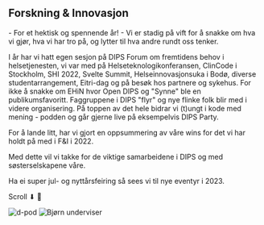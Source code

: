 ## Forskning & Innovasjon

\- For et hektisk og spennende år! \- Vi er stadig på vift for å snakke om hva vi gjør, hva vi har tro på, og lytter til hva andre rundt oss tenker. 

I år har vi hatt egen sesjon på DIPS Forum om fremtidens behov i helsetjenesten, vi var med på Helseteknologikonferansen, ClinCode i Stockholm, SHI 2022, Svelte Summit, Helseinnovasjonsuka i Bodø, diverse studentarrangement, Eitri-dag og på besøk hos partnere og sykehus. For ikke å snakke om EHiN hvor Open DIPS og "Synne" ble en publikumsfavoritt. Faggruppene i DIPS "flyr" og nye flinke folk blir med i videre organisering. På toppen av det hele bidrar vi (t)ungt i kode med mening - podden og går gjerne live på eksempelvis DIPS Party. 

For å lande litt, har vi gjort en oppsummering av våre wins for det vi har holdt på med i F&I i 2022. 

Med dette vil vi takke for de viktige samarbeidene i DIPS og med søsterselskapene våre. 

Ha ei super jul- og nyttårsfeiring så sees vi til nye eventyr i 2023. 

Scroll ⬇ 🌟 

![d-pod](./newsletters/december/d-pod.jpg)
![Bjørn underviser](./newsletters/december/bjorn-presents.jpg)


